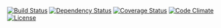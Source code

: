 [![Build Status](http://img.shields.io/travis/pikesley/wtfismyopendatastrategy.svg?style=flat-square)](https://travis-ci.org/pikesley/wtfismyopendatastrategy)
[![Dependency Status](http://img.shields.io/gemnasium/pikesley/wtfismyopendatastrategy.svg?style=flat-square)](https://gemnasium.com/pikesley/wtfismyopendatastrategy)
[![Coverage Status](http://img.shields.io/coveralls/pikesley/wtfismyopendatastrategy.svg?style=flat-square)](https://coveralls.io/r/pikesley/wtfismyopendatastrategy)
[![Code Climate](http://img.shields.io/codeclimate/github/pikesley/wtfismyopendatastrategy.svg?style=flat-square)](https://codeclimate.com/github/pikesley/wtfismyopendatastrategy)
[![License](http://img.shields.io/:license-mit-blue.svg?style=flat-square)](http://pikesley.mit-license.org)
